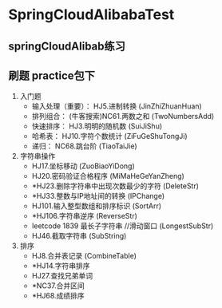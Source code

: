 # SpringCloudAlibabaTest

## springCloudAlibab练习

## 刷题 practice包下

1. 入门题
   - 输入处理（重要）： HJ5.进制转换 (JinZhiZhuanHuan)
   - 排列组合： (牛客搜索)NC61.两数之和 (TwoNumbersAdd)
   - 快速排序： HJ3.明明的随机数 (SuiJiShu)
   - 哈希表： HJ10.字符个数统计 (ZiFuGeShuTongJi)
   - 递归： NC68.跳台阶 (TiaoTaiJie)
2. 字符串操作
   - HJ17.坐标移动 (ZuoBiaoYiDong)
   - HJ20.密码验证合格程序 (MiMaHeGeYanZheng)
   - *HJ23.删除字符串中出现次数最少的字符 (DeleteStr)
   - *HJ33.整数与IP地址间的转换 (IPChange)
   - HJ101.输入整型数组和排序标识 (SortArr)
   - *HJ106.字符串逆序 (ReverseStr)
   - leetcode 1839 最长子字符串 //滑动窗口 (LongestSubStr)
   - HJ46.截取字符串 (SubString)
3. 排序
   - HJ8.合并表记录 (CombineTable)
   - *HJ14.字符串排序
   - HJ27.查找兄弟单词
   - *NC37.合并区间
   - *HJ68.成绩排序
